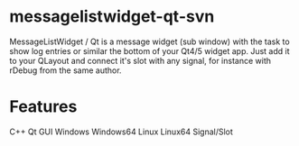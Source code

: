# messagelistwidget-qt-svn

MessageListWidget / Qt is a message widget (sub window) with the task to show log entries or similar the bottom of your Qt4/5 widget app.
Just add it to your QLayout and connect it's slot with any signal, for instance with rDebug from the same author.

# Features
C++
Qt
GUI
Windows
Windows64
Linux
Linux64
Signal/Slot
